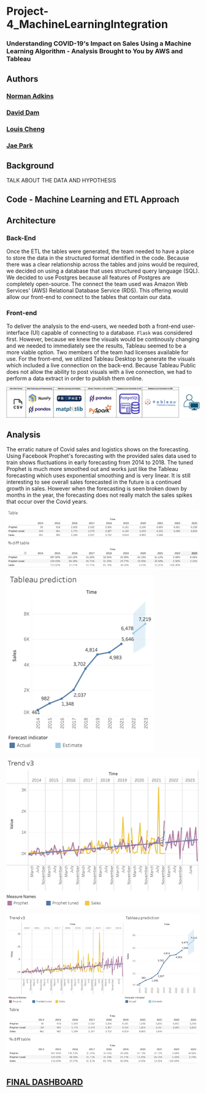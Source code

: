 # Project-4_MachineLearningIntegration
### Understanding COVID-19's Impact on Sales Using a Machine Learning Algorithm - Analysis Brought to You by AWS and Tableau

## Authors

### [Norman Adkins](https://github.com/nladkins)
### [David Dam](https://github.com/2Delta)
### [Louis Cheng](https://github.com/PigionLou)
### [Jae Park](https://github.com/jaep505)

## Background

TALK ABOUT THE DATA AND HYPOTHESIS

## Code - Machine Learning and ETL Approach



## Architecture

### Back-End

Once the ETL the tables were generated, the team needed to have a place to store the data in the structured format identified in the code.  Because there was a clear relationship across the tables and joins would be required, we decided on using a database that uses structured query language (SQL).  We decided to use Postgres because all features of Postgres are completely open-source.  The connect the team used was Amazon Web Services' (AWS) Relational Database Service (RDS).  This offering would allow our front-end to connect to the tables that contain our data.

### Front-end

To deliver the analysis to the end-users, we needed both a front-end user-interface (UI) capable of connecting to a database.  `Flask` was considered first.  However, because we knew the visuals would be continously changing and we needed to immediately see the results, Tableau seemed to be a more viable option.  Two members of the team had licenses available for use.  For the front-end, we utilized Tableau Desktop to generate the visuals which included a live connection on the back-end.  Because Tableau Public does not allow the ability to post visuals with a live connection, we had to perform a data extract in order to publish them online.  

![Source to User](https://github.com/2Delta/Project-4_MachineLearningIntegration/blob/main/images/Architecture.png?raw=true)

## Analysis

The erratic nature of Covid sales and logistics shows on the forecasting. Using Facebook Prophet's forecasting with the provided sales data used to train shows fluctuations in early forecasting from 2014 to 2018. The tuned Prophet is much more smoothed out and works just like the Tableau forecasting which uses exponential smoothing and is very linear. It is still interesting to see overall sales forecasted in the future is a continued growth in sales. However when the forecasting is seen broken down by months in the year, the forecasting does not really match the sales spikes that occur over the Covid years.

![Tables](https://github.com/2Delta/Project-4_MachineLearningIntegration/blob/main/images/tables.png?raw=true)

![Tableau Prediction](https://github.com/2Delta/Project-4_MachineLearningIntegration/blob/main/images/prediction.png?raw=true)

![Trends](https://github.com/2Delta/Project-4_MachineLearningIntegration/blob/main/images/trend.png?raw=true)

![Dashboard](https://github.com/2Delta/Project-4_MachineLearningIntegration/blob/main/images/dashboard.png?raw=true)




## [FINAL DASHBOARD](https://public.tableau.com/app/profile/jae.park/viz/CovidforecastingwithProphet/Dashboard1#1)
